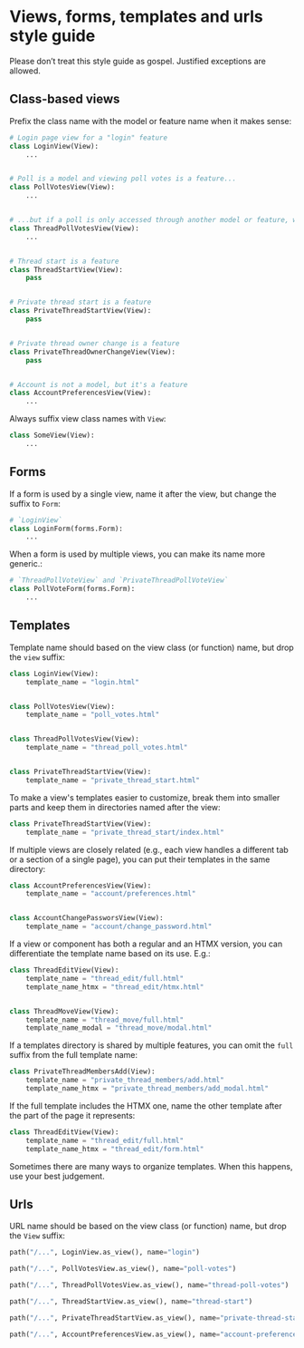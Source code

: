 # Views, forms, templates and urls style guide

Please don’t treat this style guide as gospel. Justified exceptions are allowed.


## Class-based views

Prefix the class name with the model or feature name when it makes sense:

```python
# Login page view for a "login" feature
class LoginView(View):
    ...


# Poll is a model and viewing poll votes is a feature...
class PollVotesView(View):
    ...


# ...but if a poll is only accessed through another model or feature, we use a compound name
class ThreadPollVotesView(View):
    ...


# Thread start is a feature
class ThreadStartView(View):
    pass


# Private thread start is a feature
class PrivateThreadStartView(View):
    pass


# Private thread owner change is a feature
class PrivateThreadOwnerChangeView(View):
    pass


# Account is not a model, but it's a feature
class AccountPreferencesView(View):
    ...
```

Always suffix view class names with `View`:

```python
class SomeView(View):
    ...
```


## Forms

If a form is used by a single view, name it after the view, but change the suffix to `Form`:

```python
# `LoginView`
class LoginForm(forms.Form):
    ...
```

When a form is used by multiple views, you can make its name more generic.:

```python
# `ThreadPollVoteView` and `PrivateThreadPollVoteView`
class PollVoteForm(forms.Form):
    ...
```


## Templates

Template name should based on the view class (or function) name, but drop the `view` suffix:

```python
class LoginView(View):
    template_name = "login.html"


class PollVotesView(View):
    template_name = "poll_votes.html"


class ThreadPollVotesView(View):
    template_name = "thread_poll_votes.html"


class PrivateThreadStartView(View):
    template_name = "private_thread_start.html"
```

To make a view's templates easier to customize, break them into smaller parts and keep them in directories named after the view:

```python
class PrivateThreadStartView(View):
    template_name = "private_thread_start/index.html"
```

If multiple views are closely related (e.g., each view handles a different tab or a section of a single page), you can put their templates in the same directory:

```python
class AccountPreferencesView(View):
    template_name = "account/preferences.html"


class AccountChangePassworsView(View):
    template_name = "account/change_password.html"
```

If a view or component has both a regular and an HTMX version, you can differentiate the template name based on its use. E.g.:

```python
class ThreadEditView(View):
    template_name = "thread_edit/full.html"
    template_name_htmx = "thread_edit/htmx.html"


class ThreadMoveView(View):
    template_name = "thread_move/full.html"
    template_name_modal = "thread_move/modal.html"
```

If a templates directory is shared by multiple features, you can omit the `full` suffix from the full template name:

```python
class PrivateThreadMembersAdd(View):
    template_name = "private_thread_members/add.html"
    template_name_htmx = "private_thread_members/add_modal.html"
```

If the full template includes the HTMX one, name the other template after the part of the page it represents:

```python
class ThreadEditView(View):
    template_name = "thread_edit/full.html"
    template_name_htmx = "thread_edit/form.html"
```

Sometimes there are many ways to organize templates. When this happens, use your best judgement.


## Urls

URL name should be based on the view class (or function) name, but drop the `View` suffix:

```python
path("/...", LoginView.as_view(), name="login")

path("/...", PollVotesView.as_view(), name="poll-votes")

path("/...", ThreadPollVotesView.as_view(), name="thread-poll-votes")

path("/...", ThreadStartView.as_view(), name="thread-start")

path("/...", PrivateThreadStartView.as_view(), name="private-thread-start")

path("/...", AccountPreferencesView.as_view(), name="account-preferences")
```